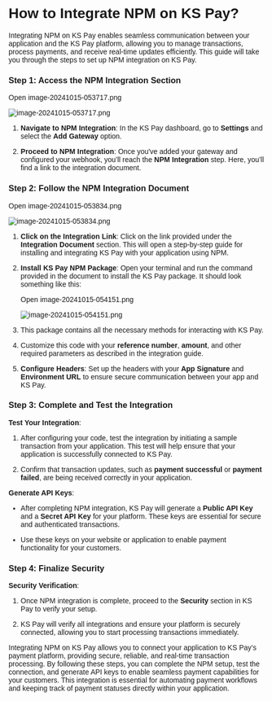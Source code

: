 <style>  body { font-family: "Source Sans 3", sans-serif!important; }</style>
<link href="https://fonts.googleapis.com/css2?family=Source+Sans+3:ital,wght@0,200..900;1,200..900&display=swap" rel="stylesheet">    
<link rel="stylesheet" href="https://fonts.googleapis.com/icon?family=Material+Icons">

# How to Integrate NPM on KS Pay?

Integrating NPM on KS Pay enables seamless communication between your application and the KS Pay platform, allowing you to manage transactions, process payments, and receive real-time updates efficiently. This guide will take you through the steps to set up NPM integration on KS Pay.

### **Step 1: Access the NPM Integration Section**

Open image-20241015-053717.png

![image-20241015-053717.png](blob:https://p2eprojects.atlassian.net/3fdfc7c3-ba31-4e5d-8939-a6fb204999f0#media-blob-url=true&id=b9bb4829-0b70-4fee-8715-791850483f79&collection=contentId-410779681&contextId=410779681&width=1584&height=753&alt=image-20241015-053717.png)

1.  **Navigate to NPM Integration**: In the KS Pay dashboard, go to **Settings** and select the **Add Gateway** option.
    
2.  **Proceed to NPM Integration**: Once you've added your gateway and configured your webhook, you’ll reach the **NPM Integration** step. Here, you’ll find a link to the integration document.
    

### **Step 2: Follow the NPM Integration Document**

Open image-20241015-053834.png

![image-20241015-053834.png](blob:https://p2eprojects.atlassian.net/b11722e3-e8d0-4fb1-a82e-737558c53b65#media-blob-url=true&id=7a3d394b-df27-4641-ac7d-95d30cbd9ced&collection=contentId-410779681&contextId=410779681&width=1584&height=753&alt=image-20241015-053834.png)

1.  **Click on the Integration Link**: Click on the link provided under the **Integration Document** section. This will open a step-by-step guide for installing and integrating KS Pay with your application using NPM.
    
2.  **Install KS Pay NPM Package**: Open your terminal and run the command provided in the document to install the KS Pay package. It should look something like this:  
      
    
    Open image-20241015-054151.png
    
    ![image-20241015-054151.png](blob:https://p2eprojects.atlassian.net/6655cc5b-886d-4cfd-96cf-b0c138b1d84a#media-blob-url=true&id=071b2b94-54f2-4967-ae35-25000ad28800&collection=contentId-410779681&contextId=410779681&width=1309&height=757&alt=image-20241015-054151.png)
    
3.  This package contains all the necessary methods for interacting with KS Pay.
    
4.  Customize this code with your **reference number**, **amount**, and other required parameters as described in the integration guide.
    
5.  **Configure Headers**: Set up the headers with your **App Signature** and **Environment URL** to ensure secure communication between your app and KS Pay.
    

### **Step 3: Complete and Test the Integration**

**Test Your Integration**:

1.  After configuring your code, test the integration by initiating a sample transaction from your application. This test will help ensure that your application is successfully connected to KS Pay.
    
2.  Confirm that transaction updates, such as **payment successful** or **payment failed**, are being received correctly in your application.
    

**Generate API Keys**:

-   After completing NPM integration, KS Pay will generate a **Public API Key** and a **Secret API Key** for your platform. These keys are essential for secure and authenticated transactions.
    
-   Use these keys on your website or application to enable payment functionality for your customers.
    

### **Step 4: Finalize Security**

**Security Verification**:

1.  Once NPM integration is complete, proceed to the **Security** section in KS Pay to verify your setup.
    
2.  KS Pay will verify all integrations and ensure your platform is securely connected, allowing you to start processing transactions immediately.
    

Integrating NPM on KS Pay allows you to connect your application to KS Pay’s payment platform, providing secure, reliable, and real-time transaction processing. By following these steps, you can complete the NPM setup, test the connection, and generate API keys to enable seamless payment capabilities for your customers. This integration is essential for automating payment workflows and keeping track of payment statuses directly within your application.